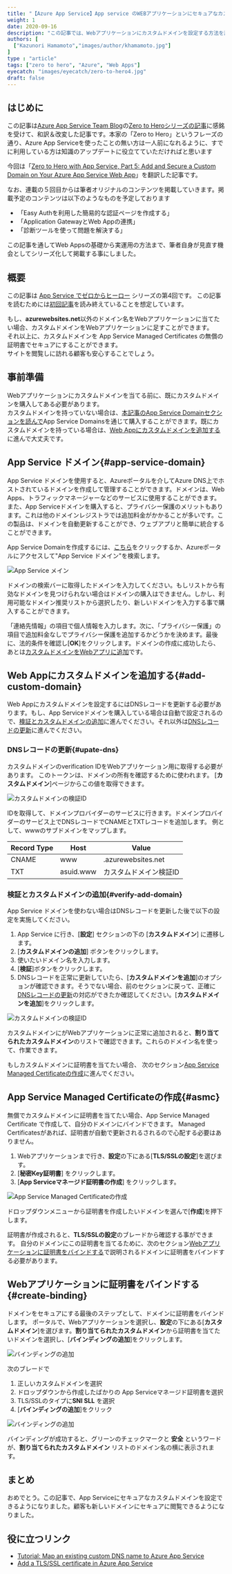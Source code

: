 ```yaml
---
title: "【Azure App Service】App service のWEBアプリケーションにセキュアなカスタムドメインを設定する"
weight: 1
date: 2020-09-16
description: "この記事では、Webアプリケーションにカスタムドメインを設定する方法を説明します。カスタムドメインをもっていない場合は App Service Domainsを通じて購入する方法も説明します。"
authors: [
  ["Kazunori Hamamoto","images/author/khamamoto.jpg"]
]
type : "article"
tags: ["zero to hero", "Azure", "Web Apps"]
eyecatch: "images/eyecatch/zero-to-hero4.jpg"
draft: false
---
```


## はじめに

この記事は[Azure App Service Team Blog](https://azure.github.io/AppService/)の[Zero to Heroシリーズの記事](https://azure.github.io/AppService/tags/#zero-to-hero)に感銘を受けて、和訳＆改変した記事です。本家の「Zero to Hero」というフレーズの通り、Azure App Serviceを使ったことの無い方は一人前になれるように、すでに利用している方は知識のアップデートに役立てていただければと思います

今回は「[Zero to Hero with App Service, Part 5: Add and Secure a Custom Domain on Your Azure App Service Web App](https://azure.github.io/AppService/2020/07/28/zero_to_hero_pt5.html)」を翻訳した記事です。

なお、連載の５回目からは筆者オリジナルのコンテンツを掲載していきます。掲載予定のコンテンツは以下のようなものを予定しております

- 「Easy Authを利用した簡易的な認証ページを作成する」
- 「Application GatewayとWeb Appの連携」
- 「診断ツールを使って問題を解決する」

この記事を通してWeb Appsの基礎から実運用の方法まで、筆者自身が見直す機会としてシリーズ化して掲載する事にしました。

## 概要

この記事は [App Service でゼロからヒーロー](https://azure.github.io/AppService/tags/#zero-to-hero) シリーズの第4回です。
この記事を読むためには[初回記事](/zero-to-hero/part1-setting-up/)を読み終えていることを想定しています。

もし、**azurewebsites.net**以外のドメイン名をWebアプリケーションに当てたい場合、カスタムドメインをWebアプリケーションに足すことができます。  
それ以上に、カスタムドメインを App Service Managed Certificates の無償の証明書でセキュアにすることができます。  
サイトを閲覧しに訪れる顧客も安心することでしょう。

## 事前準備

Webアプリケーションにカスタムドメインを当てる前に、既にカスタムドメインを購入してある必要があります。  
カスタムドメインを持っていない場合は、[本記事のApp Service Domainセクションを読んで](#app-service-domain)App Service Domainsを通じて購入することができます。既にカスタムドメインを持っている場合は、[Web Appにカスタムドメインを追加する](#add-custom-domain)に進んで大丈夫です。

## App Service ドメイン{#app-service-domain}

App Service ドメインを使用すると、Azureポータルを介してAzure DNS上でホストされているドメインを作成して管理することができます。ドメインは、Web Apps、トラフィックマネージャーなどのサービスに使用することができます。また、App Serviceドメインを購入すると、プライバシー保護のメリットもあります。これは他のドメインレジストラでは追加料金がかかることが多いです。この製品は、ドメインを自動更新することができ、ウェブアプリと簡単に統合することができます。

App Service Domainを作成するには、[こちら](https://ms.portal.azure.com/#create/Microsoft.Domains)をクリックするか、Azureポータルにアクセスして"App Service ドメイン"を検索します。 

![App Service メイン](../images/part4-1.png)

ドメインの検索バーに取得したドメインを入力してください。もしリストから有効なドメインを見つけられない場合はドメインの購入はできません。しかし、利用可能なドメイン推奨リストから選択したり、新しいドメインを入力する事で購入することができます。

「連絡先情報」の項目で個人情報を入力します。次に、「プライバシー保護」の項目で追加料金なしでプライバシー保護を追加するかどうかを決めます。最後に、法的条件を確認し[**OK**]をクリックします。ドメインの作成に成功したら、あとは[カスタムドメインをWebアプリに追加](#add-custom-domain)です。

## Web Appにカスタムドメインを追加する{#add-custom-domain}

Web Appにカスタムドメインを設定するにはDNSレコードを更新する必要があります。もし、App Serviceドメインを購入している場合は自動で設定されるので、[検証とカスタムドメインの追加](#verify-add-domain)に進んでください。それ以外は[DNSレコードの更新](#upate-dns)に進んでください。

### DNSレコードの更新{#upate-dns}

カスタムドメインのverification IDをWebアプリケーション用に取得する必要があります。
このトークンは、ドメインの所有を確認するために使われます。
[**カスタムドメイン**]ページからこの値を取得できます。

![カスタムドメインの検証ID](../images/part4-2.png)

IDを取得して、ドメインプロバイダーのサービスに行きます。ドメインプロバイダーのサービス上でDNSレコードでCNAMEとTXTレコードを追加します。
例として、wwwのサブドメインをマップします。

| Record Type  | Host       | Value                          |
|--------------|------------|--------------------------------|
| CNAME        | www        | <app-name>.azurewebsites.net   |
| TXT          | asuid.www  | カスタムドメイン検証ID  |

### 検証とカスタムドメインの追加{#verify-add-domain}

App Service ドメインを使わない場合はDNSレコードを更新した後で以下の設定を実施してください。

1. App Service に行き、[**設定**] セクションの下の [**カスタムドメイン**] に遷移します。
2. [**カスタムドメインの追加**] ボタンをクリックします。
3. 使いたいドメイン名を入力します。
4. [**検証**]ボタンをクリックします。
5. DNSレコードを正常に更新していたら、[**カスタムドメインを追加**]のオプションが確認できます。そうでない場合、前のセクションに戻って、正確に[DNSレコードの更新](#upate-dns)の対応ができたか確認してください。[**カスタムドメインを追加**]をクリックします。

![カスタムドメインの検証ID](../images/part4-3.png)

カスタムドメインにがWebアプリケーションに正常に追加されると、**割り当てられたカスタムドメイン**のリストで確認できます。これらのドメイン名を使って、作業できます。

もしカスタムドメインに証明書を当てたい場合、 次のセクション[App Service Managed Certificateの作成](#asmc)に進んでください。

## App Service Managed Certificateの作成{#asmc}

無償でカスタムドメインに証明書を当てたい場合、App Service Managed Certificate で作成して、自分のドメインにバインドできます。
Managed Certificatesがあれば、証明書が自動で更新されるされるので心配する必要はありません。

1. Webアプリケーションまで行き、**設定**の下にある[**TLS/SSLの設定**]を選びます。
2. [**秘密Key証明書**] をクリックします。
3. [**App Serviceマネージド証明書の作成**] をクリックします。

![App Service Managed Certificateの作成](../images/part4-4.png)

ドロップダウンメニューから証明書を作成したいドメインを選んで[**作成**]を押下します。

証明書が作成されると、**TLS/SSLの設定**のブレードから確認する事ができます。
自分のドメインにこの証明書を当てるために、次のセクション[Webアプリケーションに証明書をバインドする](#create-binding)で説明されるドメインに証明書をバインドする必要があります。


## Webアプリケーションに証明書をバインドする{#create-binding}

ドメインをセキュアにする最後のステップとして、ドメインに証明書をバインドします。
ポータルで、Webアプリケーションを選択し、**設定**の下にある[**カスタムドメイン**]を選びます。**割り当てられたカスタムドメイン**から証明書を当てたいドメインを選択し、[**バインディングの追加**]をクリックします。

![バインディングの追加](../images/part4-5.png)

次のブレードで 
1. 正しいカスタムドメインを選択
2. ドロップダウンから作成したばかりの App Serviceマネージド証明書を選択
3. TLS/SSLのタイプに**SNI SLL** を選択
4. [**バインディングの追加**]をクリック

![バインディングの追加](../images/part4-6.png)

バインディングが成功すると、グリーンのチェックマークと **安全** というワードが、**割り当てられたカスタムドメイン** リストのドメイン名の横に表示されます。

## まとめ

おめでとう。この記事で、App Serviceにセキュアなカスタムドメインを設定できるようになりました。顧客も新しいドメインにセキュアに閲覧できるようになりました。

## 役に立つリンク

- [Tutorial: Map an existing custom DNS name to Azure App Service](https://docs.microsoft.com/azure/app-service/app-service-web-tutorial-custom-domain)
- [Add a TLS/SSL certificate in Azure App Service](https://docs.microsoft.com/azure/app-service/configure-ssl-certificate#create-a-free-certificate-preview)